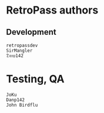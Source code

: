 # RetroPass authors

## Development
	retropassdev
	SirMangler
	𝔇𝔞𝔫𝔭142

# Testing, QA
	JoKu
	Danp142
	John Birdflu